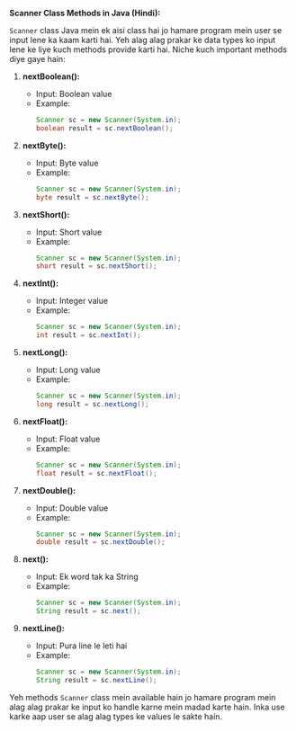 **Scanner Class Methods in Java (Hindi):**

`Scanner` class Java mein ek aisi class hai jo hamare program mein user se input lene ka kaam karti hai. Yeh alag alag prakar ke data types ko input lene ke liye kuch methods provide karti hai. Niche kuch important methods diye gaye hain:

1. **nextBoolean():** 
   - Input: Boolean value
   - Example:
     ```java
     Scanner sc = new Scanner(System.in);
     boolean result = sc.nextBoolean();
     ```

2. **nextByte():**
   - Input: Byte value
   - Example:
     ```java
     Scanner sc = new Scanner(System.in);
     byte result = sc.nextByte();
     ```

3. **nextShort():**
   - Input: Short value
   - Example:
     ```java
     Scanner sc = new Scanner(System.in);
     short result = sc.nextShort();
     ```

4. **nextInt():**
   - Input: Integer value
   - Example:
     ```java
     Scanner sc = new Scanner(System.in);
     int result = sc.nextInt();
     ```

5. **nextLong():**
   - Input: Long value
   - Example:
     ```java
     Scanner sc = new Scanner(System.in);
     long result = sc.nextLong();
     ```

6. **nextFloat():**
   - Input: Float value
   - Example:
     ```java
     Scanner sc = new Scanner(System.in);
     float result = sc.nextFloat();
     ```

7. **nextDouble():**
   - Input: Double value
   - Example:
     ```java
     Scanner sc = new Scanner(System.in);
     double result = sc.nextDouble();
     ```

8. **next():**
   - Input: Ek word tak ka String
   - Example:
     ```java
     Scanner sc = new Scanner(System.in);
     String result = sc.next();
     ```

9. **nextLine():**
   - Input: Pura line le leti hai
   - Example:
     ```java
     Scanner sc = new Scanner(System.in);
     String result = sc.nextLine();
     ```

Yeh methods `Scanner` class mein available hain jo hamare program mein alag alag prakar ke input ko handle karne mein madad karte hain. Inka use karke aap user se alag alag types ke values le sakte hain.